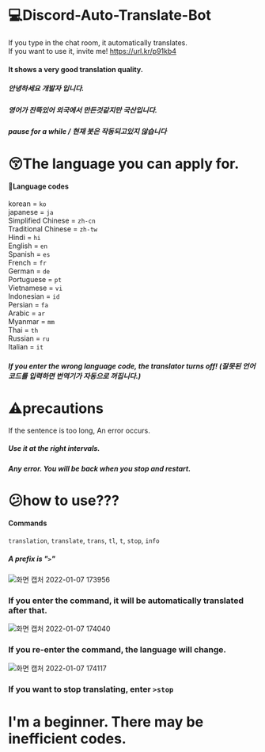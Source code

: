 # :computer:Discord-Auto-Translate-Bot
If you type in the chat room, it automatically translates.   
If you want to use it, invite me! https://url.kr/p91kb4     
#### It shows a very good translation quality.   
##### 안녕하세요 개발자 입니다.   
##### 영어가 잔뜩있어 외국에서 만든것같지만 국산입니다.    
##### pause for a while / 현재 봇은 작동되고있지 않습니다

# :kissing_closed_eyes:The language you can apply for.
#### :flags:Language codes

korean = `ko`   
japanese = `ja`   
Simplified Chinese = `zh-cn`   
Traditional Chinese = `zh-tw`   
Hindi = `hi`   
English = `en`   
Spanish = `es`   
French = `fr`   
German = `de`   
Portuguese = `pt`   
Vietnamese = `vi`   
Indonesian = `id`   
Persian = `fa`    
Arabic = `ar`   
Myanmar = `mm`   
Thai = `th`   
Russian = `ru`   
Italian = `it`   

##### If you enter the wrong language code, the translator turns off! (잘못된 언어코드를 입력하면 번역기가 자동으로 꺼집니다.)
# :warning:precautions   
If the sentence is too long, An error occurs.   
##### Use it at the right intervals.   
##### Any error. You will be back when you stop and restart.   
# :confused:how to use???
#### Commands
`translation`, `translate`, `trans`, `tl`, `t`, `stop`, `info`

##### A prefix is "`>`"

![화면 캡처 2022-01-07 173956](https://user-images.githubusercontent.com/87428661/148516786-6357cba4-9355-4f31-bb46-2c0be264ef84.png)
### If you enter the command, it will be automatically translated after that.
![화면 캡처 2022-01-07 174040](https://user-images.githubusercontent.com/87428661/148516806-d878f3f4-fce6-4c33-9bf3-ab1084c3a1b2.png)
### If you re-enter the command, the language will change.
![화면 캡처 2022-01-07 174117](https://user-images.githubusercontent.com/87428661/148516821-400e6709-7198-4daf-b212-e6385b15d876.png)
### If you want to stop translating, enter `>stop`

# I'm a beginner. There may be inefficient codes.
